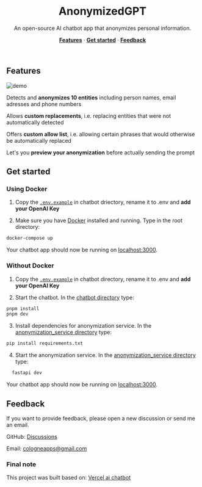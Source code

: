 <h1 align="center">AnonymizedGPT</h1>
<p align="center">
  An open-source AI chatbot app that anonymizes personal information.
</p>

<p align="center">
  <a href="#features"><strong>Features</strong></a> ·
  <a href="#get-started"><strong>Get started</strong></a> ·
  <a href="#feedback"><strong>Feedback</strong></a>
</p>
<br/>

## Features

![demo](https://github.com/user-attachments/assets/13e4a3a7-df18-4c00-8479-44610c477535)

Detects and <strong>anonymizes 10 entities</strong> including person names, email adresses and phone numbers

Allows <strong>custom replacements</strong>, i.e. replacing entities that were not automatically detected

Offers <strong>custom allow list</strong>, i.e. allowing certain phrases that would otherwise be automatically replaced

Let's you <strong>preview your anonymization</strong> before actually sending the prompt

## Get started

### Using Docker

1. Copy the [`.env.example`](./chatbot/.env.example) in chatbot driectory, rename it to .env and **add your OpenAI Key**

2. Make sure you have [Docker](https://www.docker.com/products/docker-desktop/) installed and running. Type in the root directory:

```bash
docker-compose up
```

Your chatbot app should now be running on [localhost:3000](http://localhost:3000/).

### Without Docker

1. Copy the [`.env.example`](./chatbot/.env.example) in chatbot directory, rename it to .env and **add your OpenAI Key**

2. Start the chatbot. In the [chatbot directory](./chatbot/) type:

```bash
pnpm install
pnpm dev
```

3. Install dependencies for anonymization service. In the [anonymization_service directory](./anonymization_service) type:

```bash
pip install requirements.txt
```

4. Start the anonymization service. In the [anonymization_service directory](./anonymization_service) type:

```bash 
  fastapi dev
```

Your chatbot app should now be running on [localhost:3000](http://localhost:3000/).

## Feedback

If you want to provide feedback, please open a new discussion or send me an email. 

GitHub: <a href="https://github.com/FreddyHaas/anonymizedGPT/discussions">Discussions</a>

Email: cologneapps@gmail.com

### Final note 

This project was built based on: [Vercel ai chatbot](https://github.com/vercel/ai-chatbot)

